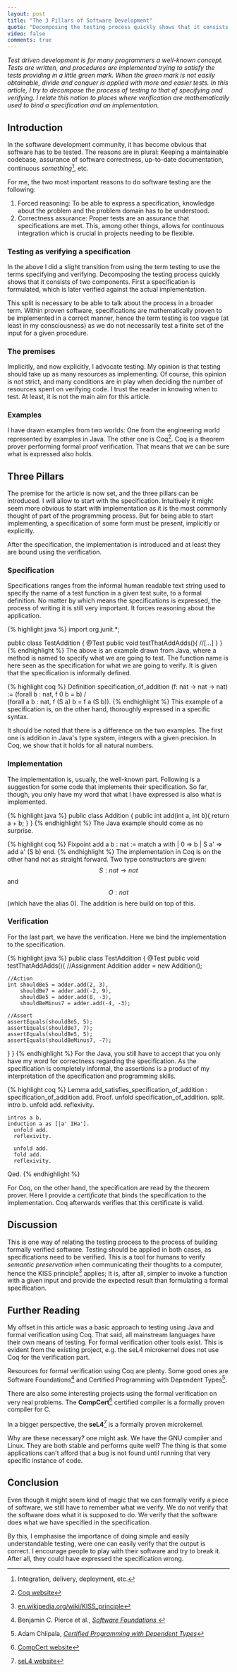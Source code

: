 ```yaml
---
layout: post
title: "The 3 Pillars of Software Development"
quote: "Decomposing the testing process quickly shows that it consists of two components. First a specification is formulated, which is later verified."
video: false
comments: true
---
```

_Test driven development is for many programmers a well-known concept.
Tests are written, and procedures are implemented trying to satisfy the tests
providing in a little green mark. When the green mark is not easily obtainable,
divide and conquer is applied with more and easier tests.
In this article, I try to decompose the process of testing to that of specifying
and verifying. I relate this notion to places where verification are
mathematically used to bind a specification and an implementation._

## Introduction
In the software development community, it has become obvious that software has to
be tested. The reasons are in plural: Keeping a maintainable codebase, assurance
of software correctness, up-to-date documentation, continuous
_something_[^cStar], etc.

For me, the two most important reasons to do software testing are the following:

1. Forced reasoning: To be able to express a specification, knowledge about the
   problem and the problem domain has to be understood.
2. Correctness assurance: Proper tests are an assurance that specifications are
   met. This, among other things, allows for continuous integration which is 
   crucial in projects needing to be flexible.

### Testing as verifying a specification
In the above I did a slight transition from using the term testing to use the
terms specifying and verifying. Decomposing the testing process quickly
shows that it consists of two components. First a specification is formulated,
which is later verified against the actual implementation.

This split is necessary to be able to talk about the process in a broader term.
Within proven software, specifications are mathematically proven to be
implemented in a correct manner, hence the term testing is too vague (at least in
my consciousness) as we do not necessarily test a finite set of the input for a
given procedure.

### The premises
Implicitly, and now explicitly, I advocate testing. My opinion is that testing
should take up as many resources as implementing. Of course, this opinion is not
strict, and many conditions are in play when deciding the number of resources
spent on verifying code. I trust the reader in knowing when to test. At least,
it is not the main aim for this article.

### Examples
I have drawn examples from two worlds: One from the engineering world
represented by examples in Java. The other one is Coq[^coq]. Coq is a theorem
prover performing formal proof verification. That means that we can be sure what
is expressed also holds.

## Three Pillars
The premise for the article is now set, and the three pillars can be
introduced. I will allow to start with the specification. Intuitively it might seem
more obvious to start with implementation as it is the most commonly thought of
part of the programming process. But for being able to start implementing, a
specification of some form must be present, implicitly or explicitly.

After the specification, the implementation is introduced and at least they are
bound using the verification.


### Specification
Specifications ranges from the informal human readable text string used to
specify the name of a test function in a given test suite, to a formal definition.
No matter by which means the specifications is expressed, the process of
writing it is still very important. It forces reasoning about the application.

{% highlight java %}
import org.junit.*;
 
public class TestAddition {
  @Test
  public void testThatAddAdds(){
    //[...]
  }
}
{% endhighlight %}
The above is an example drawn from Java, where a method is named to specify what
we are going to test. The function name is here seen as the specification for
what we are going to verify. It is given that the specification is informally
defined.

{% highlight coq %}
Definition specification_of_addition (f: nat -> nat -> nat) :=
  (forall b : nat,
     f 0 b = b)
  /\
  (forall a b : nat,
     f (S a) b = f a (S b)).
{% endhighlight %}
This example of a specification is, on the other hand, thoroughly expressed in
a specific syntax.

It should be noted that there is a difference on the two examples. The first one is
addition in Java's type system, integers with a given precision. In Coq, we
show that it holds for all natural numbers.

### Implementation
The implementation is, usually, the well-known part. Following is a suggestion
for some code that implements their specification. So far, though, you only have
my word that what I have expressed is also what is implemented.

{% highlight java %}
public class Addition {
  public int add(int a, int b){
    return a + b;
  }
}
{% endhighlight %}
The Java example should come as no surprise.

{% highlight coq %}
Fixpoint add a b : nat :=
  match a with
    | 0    => b
    | S a' => add a' (S b)
  end.
{% endhighlight %}
The implementation in Coq is on the other hand not as straight forward. Two type
constructors are given: $$S : nat \rightarrow nat$$ and $$O : nat$$ (which have the
alias 0). The addition is here build on top of this.


### Verification
For the last part, we have the verification. Here we bind the implementation to
the specification.

{% highlight java %}
public class TestAddition {
  @Test
  public void testThatAddAdds(){
    //Assignment
    Addition adder = new Addition();
        
    //Action
    int shouldBe5 = adder.add(2, 3),
        shouldBe7 = adder.add(-2, 9),
        shouldBe5 = adder.add(8, -3),
        shouldBeMinus7 = adder.add(-4, -3);
        
    //Assert
    assertEquals(shouldBe5, 5);
    assertEquals(shouldBe7, 7);
    assertEquals(shouldBe5, 5);
    assertEquals(shouldBeMinus7, -7);
  }
}
{% endhighlight %}
For the Java, you still have to accept that you only have my word for
correctness regarding the specification. As the specification is completely
informal, the assertions is a product of my interpretation of the specification
and programming skills.

{% highlight coq %}
Lemma add_satisfies_specification_of_addition :
  specification_of_addition add.
Proof.
  unfold specification_of_addition.
  split.
    intro b.
    unfold add.
    reflexivity.
    
    intros a b.
    induction a as [|a' IHa'].
      unfold add.
      reflexivity.
      
      unfold add.
      fold add.
      reflexivity.
Qed.
{% endhighlight %}

For Coq, on the other hand, the specification are read by the theorem prover.
Here I provide a _certificate_ that binds the specification to the
implementation. Coq afterwards verifies that this certificate is valid.

## Discussion
This is one way of relating the testing process to the process of building
formally verified software. Testing should be applied in both cases, as
specifications need to be verified. This is a tool for humans to verify
_semantic preservation_ when communicating their thoughts to a computer, hence
the KISS principle[^kiss] applies; It is, after all, simpler to invoke a function
with a given input and provide the expected result than formulating a formal specification.

## Further Reading
My offset in this article was a basic approach to testing using Java and formal
verification using Coq. That said, all mainstream languages have their own means
of testing. For formal verification other tools exist. This is evident from the
existing project, e.g. the seL4 microkernel does not use Coq for the verification
part.

Resources for formal verification using Coq are plenty. Some good ones are
Software Foundations[^softFound] and Certified Programming with Dependent
Types[^cpdt].

There are also some interesting projects using the formal verification on very
real problems. The __CompCert__[^CompCert] certified compiler is a formally
proven compiler for C.

In a bigger perspective, the __seL4__[^sel4] is a formally proven microkernel.

Why are these necessary? one might ask. We have the GNU compiler and Linux. They
are both stable and performs quite well? The thing is that some applications
can't afford that a bug is not found until running that very specific instance
of code.

## Conclusion
Even though it might seem kind of magic that we can formally verify a piece of
software, we still have to remember what we verify. We do not verify that the
software does what it is supposed to do. We verify that the software does
what we have specified in the specification.

By this, I emphasise the importance of doing simple and easily understandable
testing, were one can easily verify that the output is correct. I encourage
people to play with their software and try to break it. After all, they could
have expressed the specification wrong.

[^coq]: [Coq website](http://coq.inria.fr/)
[^softFound]: Benjamin C. Pierce et al., _[Software Foundations ](http://www.cis.upenn.edu/~bcpierce/sf/current/index.html)_
[^cpdt]: Adam Chlipala, _[Certified Programming with Dependent Types](http://adam.chlipala.net/cpdt/)_
[^CompCert]: [CompCert website](http://compcert.inria.fr/)
[^sel4]: [seL4 website](http://sel4.systems/)
[^kiss]: [en.wikipedia.org/wiki/KISS_principle](http://en.wikipedia.org/wiki/KISS_principle)
[^cStar]: Integration, delivery, deployment, etc.

